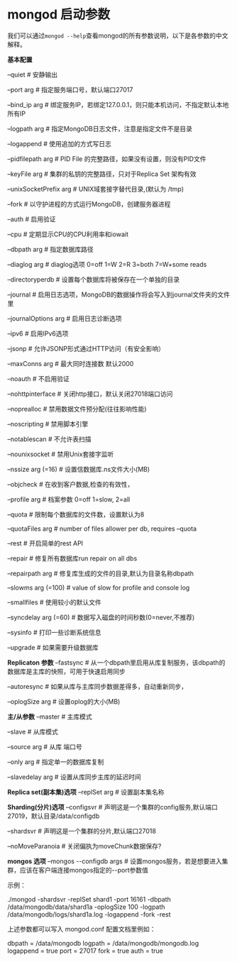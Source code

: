 # mongod 启动参数

我们可以通过`mongod --help`查看mongod的所有参数说明，以下是各参数的中文解释。 

**基本配置**

–quiet
\# 安静输出

–port arg
\# 指定服务端口号，默认端口27017

–bind_ip arg
\# 绑定服务IP，若绑定127.0.0.1，则只能本机访问，不指定默认本地所有IP

–logpath arg
\# 指定MongoDB日志文件，注意是指定文件不是目录

–logappend
\# 使用追加的方式写日志

–pidfilepath arg
\# PID File 的完整路径，如果没有设置，则没有PID文件

–keyFile arg
\# 集群的私钥的完整路径，只对于Replica Set 架构有效

–unixSocketPrefix arg
\# UNIX域套接字替代目录,(默认为 /tmp)

–fork
\# 以守护进程的方式运行MongoDB，创建服务器进程

–auth
\# 启用验证

–cpu
\# 定期显示CPU的CPU利用率和iowait

–dbpath arg
\# 指定数据库路径

–diaglog arg
\# diaglog选项 0=off 1=W 2=R 3=both 7=W+some reads

–directoryperdb
\# 设置每个数据库将被保存在一个单独的目录

–journal
\# 启用日志选项，MongoDB的数据操作将会写入到journal文件夹的文件里

–journalOptions arg
\# 启用日志诊断选项

–ipv6
\# 启用IPv6选项

–jsonp
\# 允许JSONP形式通过HTTP访问（有安全影响）

–maxConns arg
\# 最大同时连接数 默认2000

–noauth
\# 不启用验证

–nohttpinterface
\# 关闭http接口，默认关闭27018端口访问

–noprealloc
\# 禁用数据文件预分配(往往影响性能)

–noscripting
\# 禁用脚本引擎

–notablescan
\# 不允许表扫描

–nounixsocket
\# 禁用Unix套接字监听

–nssize arg (=16)
\# 设置信数据库.ns文件大小(MB)

–objcheck
\# 在收到客户数据,检查的有效性，

–profile arg
\# 档案参数 0=off 1=slow, 2=all

–quota
\# 限制每个数据库的文件数，设置默认为8

–quotaFiles arg
\# number of files allower per db, requires –quota

–rest
\# 开启简单的rest API

–repair
\# 修复所有数据库run repair on all dbs

–repairpath arg
\# 修复库生成的文件的目录,默认为目录名称dbpath

–slowms arg (=100)
\# value of slow for profile and console log

–smallfiles
\# 使用较小的默认文件

–syncdelay arg (=60)
\# 数据写入磁盘的时间秒数(0=never,不推荐)

–sysinfo
\# 打印一些诊断系统信息

–upgrade
\# 如果需要升级数据库

**Replicaton 参数**
–fastsync
\# 从一个dbpath里启用从库复制服务，该dbpath的数据库是主库的快照，可用于快速启用同步

–autoresync
\# 如果从库与主库同步数据差得多，自动重新同步，

–oplogSize arg
\# 设置oplog的大小(MB)

**主/从参数**
–master
\# 主库模式

–slave
\# 从库模式

–source arg
\# 从库 端口号

–only arg
\# 指定单一的数据库复制

–slavedelay arg
\# 设置从库同步主库的延迟时间

**Replica set(副本集)选项**
–replSet arg
\# 设置副本集名称

**Sharding(分片)选项**
–configsvr
\# 声明这是一个集群的config服务,默认端口27019，默认目录/data/configdb

–shardsvr
\# 声明这是一个集群的分片,默认端口27018

–noMoveParanoia
\# 关闭偏执为moveChunk数据保存?

**mongos 选项**
–mongos --configdb args
\# 设置mongos服务，若是想要进入集群，应该在客户端连接mongos指定的--port参数值

示例：

./mongod -shardsvr -replSet shard1 -port 16161 -dbpath /data/mongodb/data/shard1a -oplogSize 100 -logpath /data/mongodb/logs/shard1a.log -logappend -fork -rest

上述参数都可以写入 mongod.conf 配置文档里例如：

dbpath = /data/mongodb
logpath = /data/mongodb/mongodb.log
logappend = true
port = 27017
fork = true
auth = true

 